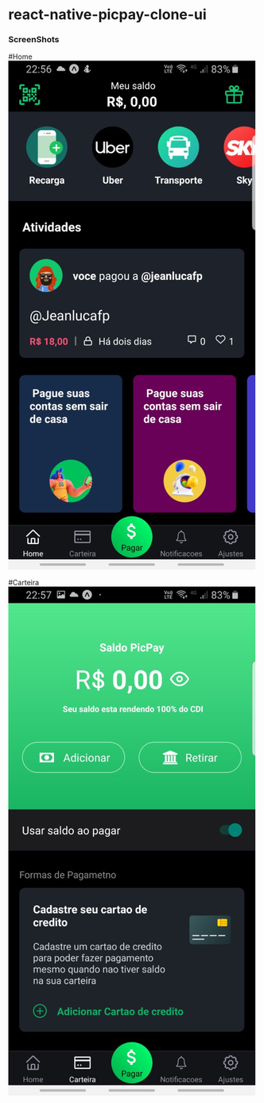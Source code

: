 # react-native-picpay-clone-ui
 
### ScreenShots

#Home
<img src="images/i2.jpg"><br>

#Carteira
<img src="images/i1.jpg"><br>